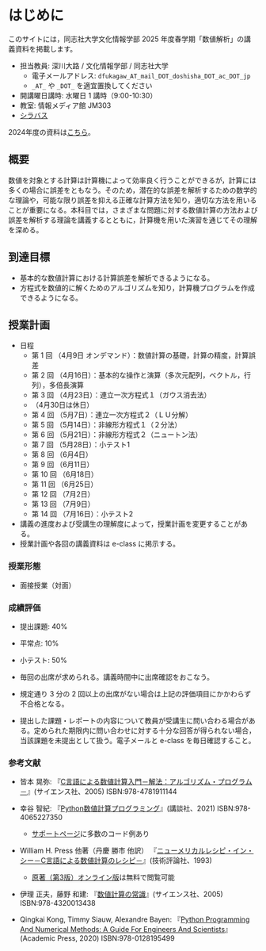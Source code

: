 # はじめに

このサイトには，同志社大学文化情報学部 2025 年度春学期「数値解析」の講義資料を掲載します。

- 担当教員: 深川大路 / 文化情報学部 / 同志社大学
  - 電子メールアドレス: `dfukagaw_AT_mail_DOT_doshisha_DOT_ac_DOT_jp`
  - `_AT_` や `_DOT_` を適宜置換してください
- 開講曜日講時: 水曜日 1 講時（9:00-10:30）
- 教室: 情報メディア館 JM303
- [シラバス](https://syllabus.doshisha.ac.jp/html/2025/0807/10807532000.html)

2024年度の資料は[こちら](https://dfukagaw28.github.io/lec-numana-2024/intro.html)。

## 概要

数値を対象とする計算は計算機によって効率良く行うことができるが，計算には多くの場合に誤差をともなう。そのため，潜在的な誤差を解析するための数学的な理論や，可能な限り誤差を抑える正確な計算方法を知り，適切な方法を用いることが重要になる。本科目では，さまざまな問題に対する数値計算の方法および誤差を解析する理論を講義するとともに，計算機を用いた演習を通じてその理解を深める。

## 到達目標

* 基本的な数値計算における計算誤差を解析できるようになる。
* 方程式を数値的に解くためのアルゴリズムを知り，計算機プログラムを作成できるようになる。

## 授業計画

* 日程
  * 第 1 回 （4月9日 オンデマンド）：数値計算の基礎，計算の精度，計算誤差
  * 第 2 回 （4月16日）：基本的な操作と演算（多次元配列，ベクトル，行列），多倍長演算
  * 第 3 回 （4月23日）：連立一次方程式１（ガウス消去法）
  * （4月30日は休日）
  * 第 4 回 （5月7日）：連立一次方程式２（ＬＵ分解）
  * 第 5 回 （5月14日）：非線形方程式１（２分法）
  * 第 6 回 （5月21日）：非線形方程式２（ニュートン法）
  * 第 7 回 （5月28日）：小テスト1
  * 第 8 回 （6月4日）
  * 第 9 回 （6月11日）
  * 第 10 回 （6月18日）
  * 第 11 回 （6月25日）
  * 第 12 回 （7月2日）
  * 第 13 回 （7月9日）
  * 第 14 回 （7月16日）：小テスト2
* 講義の進度および受講生の理解度によって，授業計画を変更することがある。
* 授業計画や各回の講義資料は e-class に掲示する。

### 授業形態

* 面接授業（対面）

### 成績評価

* 提出課題: 40%
* 平常点: 10%
* 小テスト: 50%

* 毎回の出席が求められる。講義時間中に出席確認をおこなう。
* 規定通り 3 分の 2 回以上の出席がない場合は上記の評価項目にかかわらず不合格となる。
* 提出した課題・レポートの内容について教員が受講生に問い合わる場合がある。定められた期限内に問い合わせに対する十分な回答が得られない場合，当該課題を未提出として扱う。電子メールと e-class を毎日確認すること。

### 参考文献

* 皆本 晃弥: 『[C言語による数値計算入門－解法：アルゴリズム・プログラム－](http://doors.doshisha.ac.jp/opac/opac_link/bibid/BB10149986)』(サイエンス社、2005) ISBN:978-4781911144

* 幸谷 智紀: 『[Python数値計算プログラミング](http://doors.doshisha.ac.jp/opac/opac_link/bibid/BB13152189)』(講談社、2021) ISBN:978-4065227350

  * [サポートページ](https://github.com/tkouya/inapy)に多数のコード例あり

* William H. Press 他著（丹慶 勝市 他訳）  『[ニューメリカルレシピ・イン・シー－C言語による数値計算のレシピ－](http://doors.doshisha.ac.jp/opac/opac_link/bibid/BB00891111)』(技術評論社、1993)

  * [原著（第3版）オンライン版](https://numerical.recipes/book.html)は無料で閲覧可能

* 伊理 正夫，藤野 和建: 『[数値計算の常識](http://doors.doshisha.ac.jp/opac/opac_link/bibid/BB00621573)』(サイエンス社、2005) ISBN:978-4320013438

* Qingkai Kong, Timmy Siauw, Alexandre Bayen: 『[Python Programming And Numerical Methods: A Guide For Engineers And Scientists](https://pythonnumericalmethods.berkeley.edu/notebooks/Index.html)』(Academic Press, 2020) ISBN:978-0128195499
